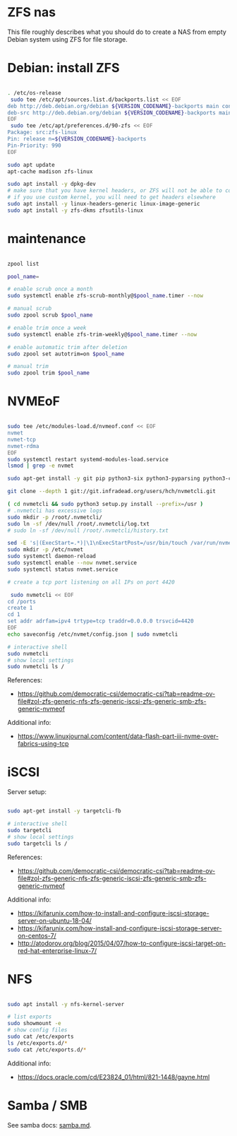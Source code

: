 
# ZFS nas

This file roughly describes what you should do
to create a NAS from empty Debian system using ZFS for file storage.

# Debian: install ZFS

```bash

. /etc/os-release
 sudo tee /etc/apt/sources.list.d/backports.list << EOF
deb http://deb.debian.org/debian ${VERSION_CODENAME}-backports main contrib
deb-src http://deb.debian.org/debian ${VERSION_CODENAME}-backports main contrib
EOF
 sudo tee /etc/apt/preferences.d/90-zfs << EOF
Package: src:zfs-linux
Pin: release n=${VERSION_CODENAME}-backports
Pin-Priority: 990
EOF

sudo apt update
apt-cache madison zfs-linux

sudo apt install -y dpkg-dev
# make sure that you have kernel headers, or ZFS will not be able to compile
# if you use custom kernel, you will need to get headers elsewhere
sudo apt install -y linux-headers-generic linux-image-generic
sudo apt install -y zfs-dkms zfsutils-linux

```

# maintenance

```bash

zpool list

pool_name=

# enable scrub once a month
sudo systemctl enable zfs-scrub-monthly@$pool_name.timer --now

# manual scrub
sudo zpool scrub $pool_name

# enable trim once a week
sudo systemctl enable zfs-trim-weekly@$pool_name.timer --now

# enable automatic trim after deletion
sudo zpool set autotrim=on $pool_name

# manual trim
sudo zpool trim $pool_name

```

# NVMEoF

```bash

sudo tee /etc/modules-load.d/nvmeof.conf << EOF
nvmet
nvmet-tcp
nvmet-rdma
EOF
sudo systemctl restart systemd-modules-load.service
lsmod | grep -e nvmet

sudo apt-get install -y git pip python3-six python3-pyparsing python3-configshell-fb

git clone --depth 1 git://git.infradead.org/users/hch/nvmetcli.git

( cd nvmetcli && sudo python3 setup.py install --prefix=/usr )
# .nvmetcli has excessive logs
sudo mkdir -p /root/.nvmetcli/
sudo ln -sf /dev/null /root/.nvmetcli/log.txt
# sudo ln -sf /dev/null /root/.nvmetcli/history.txt

sed -E 's|(ExecStart=.*)|\1\nExecStartPost=/usr/bin/touch /var/run/nvmet-config-loaded|' ./nvmetcli/nvmet.service | sudo tee /etc/systemd/system/nvmet.service
sudo mkdir -p /etc/nvmet
sudo systemctl daemon-reload
sudo systemctl enable --now nvmet.service
sudo systemctl status nvmet.service

# create a tcp port listening on all IPs on port 4420

 sudo nvmetcli << EOF
cd /ports
create 1
cd 1
set addr adrfam=ipv4 trtype=tcp traddr=0.0.0.0 trsvcid=4420
EOF
echo saveconfig /etc/nvmet/config.json | sudo nvmetcli

# interactive shell
sudo nvmetcli
# show local settings
sudo nvmetcli ls /

```

References:
- https://github.com/democratic-csi/democratic-csi?tab=readme-ov-file#zol-zfs-generic-nfs-zfs-generic-iscsi-zfs-generic-smb-zfs-generic-nvmeof

Additional info:
- https://www.linuxjournal.com/content/data-flash-part-iii-nvme-over-fabrics-using-tcp

# iSCSI

Server setup:

```bash

sudo apt-get install -y targetcli-fb

# interactive shell
sudo targetcli
# show local settings
sudo targetcli ls /

```

References:
- https://github.com/democratic-csi/democratic-csi?tab=readme-ov-file#zol-zfs-generic-nfs-zfs-generic-iscsi-zfs-generic-smb-zfs-generic-nvmeof

Additional info:
- https://kifarunix.com/how-to-install-and-configure-iscsi-storage-server-on-ubuntu-18-04/
- https://kifarunix.com/how-install-and-configure-iscsi-storage-server-on-centos-7/
- http://atodorov.org/blog/2015/04/07/how-to-configure-iscsi-target-on-red-hat-enterprise-linux-7/

# NFS

```bash

sudo apt install -y nfs-kernel-server

# list exports
sudo showmount -e
# show config files
sudo cat /etc/exports
ls /etc/exports.d/*
sudo cat /etc/exports.d/*

```

Additional info:
- https://docs.oracle.com/cd/E23824_01/html/821-1448/gayne.html

# Samba / SMB

See samba docs: [samba.md](../../../docs/samba.md).
